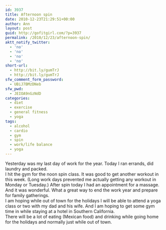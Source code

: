 ```yaml
---
id: 3937
title: Afternoon spin
date: 2010-12-23T21:29:51+00:00
author: Ann
layout: post
guid: http://gofitgirl.com/?p=3937
permalink: /2010/12/23/afternoon-spin/
aktt_notify_twitter:
  - 'no'
  - 'no'
  - 'no'
  - 'no'
short-url:
  - http://bit.ly/gumTrJ
  - http://bit.ly/gumTrJ
sfw_comment_form_password:
  - UBiJ7BMzDNeb
sfw_pwd:
  - JEIOA9nGzNdD
categories:
  - diet
  - exercise
  - general fitness
  - yoga
tags:
  - alcohol
  - cardio
  - gym
  - spin
  - work/life balance
  - yoga
---
```

Yesterday was my last day of work for the year. Today I ran errands, did laundry and packed.  
I hit the gym for the noon spin class. It was good to get another workout in this week. (Long work days prevented me actually getting any workout in Monday or Tuesday.) After spin today I had an appointment for a massage. And it was wonderful. What a great way to end the work year and prepare for family gatherings.  
I am hoping while out of town for the holidays I will be able to attend a yoga class or two with my dad and his wife. And I am hoping to get some gym time in while staying at a hotel in Southern California.  
There will be a lot of eating (Mexican food) and drinking while going home for the holidays and normally just while out of town.